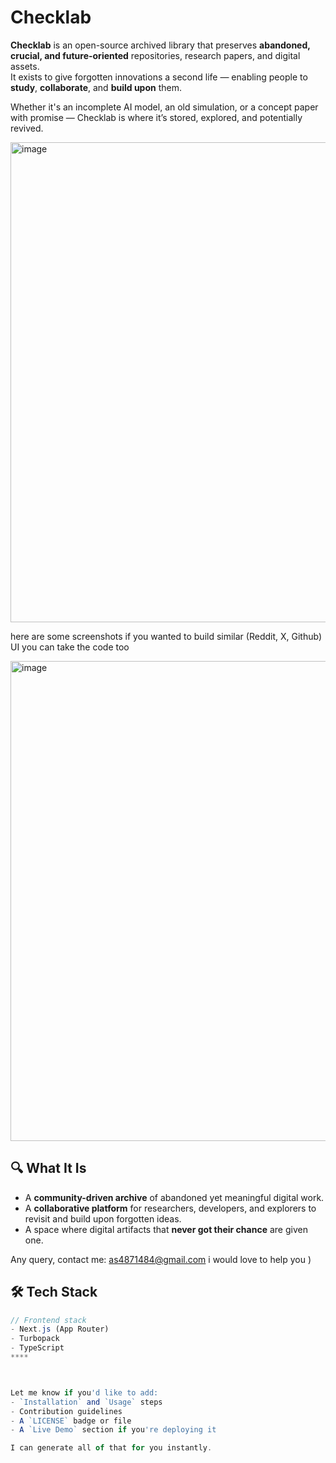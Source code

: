 # Checklab

**Checklab** is an open-source archived library that preserves **abandoned, crucial, and future-oriented** repositories, research papers, and digital assets.  
It exists to give forgotten innovations a second life — enabling people to **study**, **collaborate**, and **build upon** them.

Whether it's an incomplete AI model, an old simulation, or a concept paper with promise — Checklab is where it’s stored, explored, and potentially revived.

<img width="1366" height="768" alt="image" src="https://github.com/user-attachments/assets/8d927fdb-8ab4-4f1c-b2b0-ed82ffdea1e5" />

here are some screenshots if you wanted to build similar (Reddit, X, Github) UI you can take the code too

<img width="1366" height="768" alt="image" src="https://github.com/user-attachments/assets/94850a4b-9919-4d80-b909-902d3c1c3075" />

## 🔍 What It Is

- A **community-driven archive** of abandoned yet meaningful digital work.
- A **collaborative platform** for researchers, developers, and explorers to revisit and build upon forgotten ideas.
- A space where digital artifacts that **never got their chance** are given one.

Any query, contact me: as4871484@gmail.com i would love to help you )

## 🛠 Tech Stack

```ts
// Frontend stack
- Next.js (App Router)
- Turbopack
- TypeScript
****



Let me know if you'd like to add:
- `Installation` and `Usage` steps  
- Contribution guidelines  
- A `LICENSE` badge or file  
- A `Live Demo` section if you're deploying it

I can generate all of that for you instantly.
